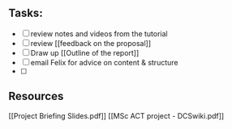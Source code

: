 ## Tasks:
- [ ] review notes and videos from the tutorial
- [ ] review [[feedback on the proposal]]
- [ ] Draw up [[Outline of the report]]
- [ ] email Felix for advice on content & structure
- [ ] 


## Resources
[[Project Briefing Slides.pdf]]
[[MSc ACT project - DCSwiki.pdf]]


